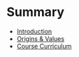 # Summary

* [Introduction](README.md)
* [Origins & Values](chapter1.md)
* [Course Curriculum](course_curriculum.md)

